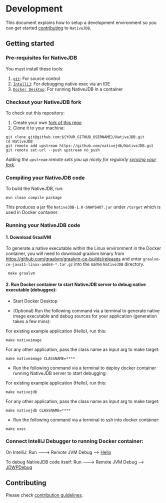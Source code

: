 # Development

This document explains how to setup a development environment so you can get started [contributing](./CONTRIBUTING.md) to `NativeJDB`.

## Getting started

### Pre-requisites for NativeJDB

You must install these tools:

1. [`git`](https://help.github.com/articles/set-up-git/): For source control
2. [`IntelliJ`](https://www.jetbrains.com/idea/download/): For debugging native exec via an IDE
3. [`Docker Desktop`](https://www.docker.com/products/docker-desktop): For running NativeJDB in a container

### Checkout your NativeJDB fork

To check out this repository:

1. Create your own [fork of this repo](https://help.github.com/articles/fork-a-repo/)
2. Clone it to your machine:

```shell
git clone git@github.com:${YOUR_GITHUB_USERNAME}/NativeJDB.git
cd NativeJDB
git remote add upstream https://github.com/nativejdb/NativeJDB.git
git remote set-url --push upstream no_push
```

_Adding the `upstream` remote sets you up nicely for regularly
[syncing your fork](https://help.github.com/articles/syncing-a-fork/)._

### Compiling your NativeJDB code

To build the NativeJDB, run:
```
mvn clean compile package
```

This produces a jar file `NativeJDB-1.0-SNAPSHOT.jar` under `/target` which is used in Docker container.

### Running your NativeJDB code

#### 1. Download GraalVM

To generate a native executable within the Linux environment in the Docker container, you will need to download graalvm binary from https://github.com/graalvm/graalvm-ce-builds/releases and untar `graalvm-ce-java11-linux-amd64-*.tar.gz` into the same `NativeJDB` directory.

```
 make graalvm
```

#### 2. Run Docker container to start NativeJDB server to debug native executable (debuggee):

- Start Docker Desktop
  
- (Optional) Run the following command via a terminal to generate native image executable and debug sources for your application (generation takes a few mins):

For existing example application (Hello), run this:
```
make nativeimage
```

For any other application, pass the class name as input arg to make target:
```
make nativeimage CLASSNAME=****
```

- Run the following command via a terminal to deploy docker container running NativeJDB server to start debugging:

For existing example application (Hello), run this:
```
make nativejdb 
```

For any other application, pass the class name as input arg to make target:
```
make nativejdb CLASSNAME=****
```

- Run the following command via a terminal to ssh into docker container:

```
make exec
```

### Connect IntelliJ Debugger to running Docker container:

On IntelliJ: Run ---> Remote JVM Debug --> [Hello](./.run/Hello.run.xml)

To debug NativeJDB code itself: Run ---> Remote JVM Debug --> [JDWPDebug](./.run/JDWPDebug.run.xml)



## Contributing

Please check [contribution guidelines](./CONTRIBUTING.md).
